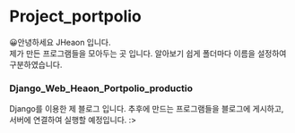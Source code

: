 # Project_portpolio

😀안녕하세요 JHeaon 입니다. <br>
제가 만든 프로그램들을 모아두는 곳 입니다. 알아보기 쉽게 폴더마다 이름을 설정하여 구분하였습니다.


### Django_Web_Heaon_Portpolio_productio

Django를 이용한 제 블로그 입니다. 추후에 만드는 프로그램들을 블로그에 게시하고, 서버에 연결하여 실행할 예정입니다. :>

